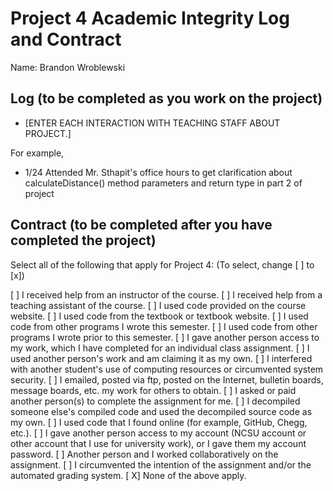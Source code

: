 # Project 4 Academic Integrity Log and Contract

Name: Brandon Wroblewski

## Log (to be completed as you work on the project)

* [ENTER EACH INTERACTION WITH TEACHING STAFF ABOUT PROJECT.] 

For example, 

* 1/24 Attended Mr. Sthapit's office hours to get clarification about calculateDistance() method parameters and return type in part 2 of project

## Contract (to be completed after you have completed the project)

Select all of the following that apply for Project 4: (To select, change [ ] to [x])

[ ] I received help from an instructor of the course.
[ ] I received help from a teaching assistant of the course.
[ ] I used code provided on the course website.
[ ] I used code from the textbook or textbook website.
[ ] I used code from other programs I wrote this semester.
[ ] I used code from other programs I wrote prior to this semester.
[ ] I gave another person access to my work, which I have completed for an individual class assignment.
[ ] I used another person's work and am claiming it as my own.
[ ] I interfered with another student's use of computing resources or circumvented system security.
[ ] I emailed, posted via ftp, posted on the Internet, bulletin boards, message boards, etc. my work for others to obtain.
[ ] I asked or paid another person(s) to complete the assignment for me.
[ ] I decompiled someone else's compiled code and used the decompiled source code as my own.
[ ] I used code that I found online (for example, GitHub, Chegg, etc.).
[ ] I gave another person access to my account (NCSU account or other account that I use for university work), or I gave them my account password.
[ ] Another person and I worked collaboratively on the assignment.
[ ] I circumvented the intention of the assignment and/or the automated grading system.
[ X] None of the above apply.